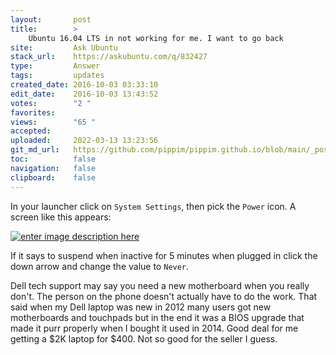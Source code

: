 ```yaml
---
layout:       post
title:        >
    Ubuntu 16.04 LTS in not working for me. I want to go back
site:         Ask Ubuntu
stack_url:    https://askubuntu.com/q/832427
type:         Answer
tags:         updates
created_date: 2016-10-03 03:33:10
edit_date:    2016-10-03 13:43:52
votes:        "2 "
favorites:    
views:        "65 "
accepted:     
uploaded:     2022-03-13 13:23:56
git_md_url:   https://github.com/pippim/pippim.github.io/blob/main/_posts/2016/2016-10-03-Ubuntu-16.04-LTS-in-not-working-for-me.-I-want-to-go-back.md
toc:          false
navigation:   false
clipboard:    false
---
```


In your launcher click on `System Settings`, then pick the `Power` icon. A screen like this appears:

[![enter image description here][1]][1]

If it says to suspend when inactive for 5 minutes when plugged in click the down arrow and change the value to `Never`.

Dell tech support may say you need a new motherboard when you really don't. The person on the phone doesn't actually have to do the work. That said when my Dell laptop was new in 2012 many users got new motherboards and touchpads but in the end it was a BIOS upgrade that made it purr properly when I bought it used in 2014. Good deal for me getting a $2K laptop for $400. Not so good for the seller I guess.

  [1]: http://i.stack.imgur.com/03dJV.png
